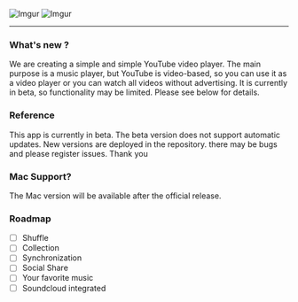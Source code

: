 ![Imgur](https://i.imgur.com/3you0mB.png)
![Imgur](https://i.imgur.com/N4EXUGT.png)

***

### What's new ?
We are creating a simple and simple YouTube video player. The main purpose is a music player, but YouTube is video-based, so you can use it as a video player or you can watch all videos without advertising. It is currently in beta, so functionality may be limited. Please see below for details.

### Reference
This app is currently in beta. 
The beta version does not support automatic updates. 
New versions are deployed in the repository. 
there may be bugs and please register issues.
Thank you

### Mac Support?
The Mac version will be available after the official release.

### Roadmap

- [ ] Shuffle
- [ ] Collection
- [ ] Synchronization
- [ ] Social Share
- [ ] Your favorite music
- [ ] Soundcloud integrated

